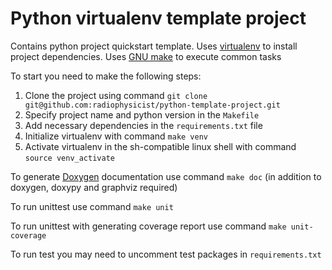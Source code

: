 # Python virtualenv template project

Contains python project quickstart template. 
Uses [virtualenv](https://virtualenv.pypa.io/en/stable/) to install project
dependencies.
Uses [GNU make](https://www.gnu.org/software/make/) to execute common tasks 

To start you need to make the following steps:

1. Clone the project using command
`git clone git@github.com:radiophysicist/python-template-project.git`
2. Specify project name and python version in the `Makefile`
3. Add necessary dependencies in the `requirements.txt` file
4. Initialize virtualenv with command
`make venv`
5. Activate virtualenv in the sh-compatible linux shell with command
`source venv_activate`

To generate [Doxygen](http://www.stack.nl/~dimitri/doxygen/) documentation
use command
`make doc`
(in addition to doxygen, doxypy and graphviz required)

To run unittest use command
`make unit`

To run unittest with generating coverage report use command
`make unit-coverage`

To run test you may need to uncomment test packages in `requirements.txt`
